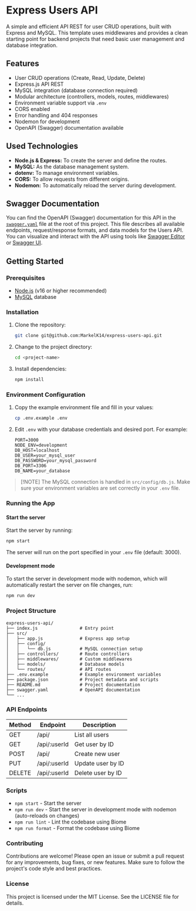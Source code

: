 # Express Users API

A simple and efficient API REST for user CRUD operations, built with Express and MySQL. This template uses middlewares and provides a clean starting point for backend projects that need basic user management and database integration.

## Features
- User CRUD operations (Create, Read, Update, Delete)
- Express.js API REST
- MySQL integration (database connection required)
- Modular architecture (controllers, models, routes, middlewares)
- Environment variable support via `.env`
- CORS enabled
- Error handling and 404 responses
- Nodemon for development
- OpenAPI (Swagger) documentation available

## Used Technologies
- **Node.js & Express:** To create the server and define the routes.
- **MySQL:** As the database management system.
- **dotenv:** To manage environment variables.
- **CORS:** To allow requests from different origins.
- **Nodemon:** To automatically reload the server during development.

## Swagger Documentation

You can find the OpenAPI (Swagger) documentation for this API in the [`swagger.yaml`](./swagger.yaml) file at the root of this project. This file describes all available endpoints, request/response formats, and data models for the Users API. You can visualize and interact with the API using tools like [Swagger Editor](https://editor.swagger.io/) or [Swagger UI](https://swagger.io/tools/swagger-ui/).

## Getting Started

### Prerequisites
- [Node.js](https://nodejs.org/) (v16 or higher recommended)
- [MySQL](https://www.mysql.com/) database

### Installation
1. Clone the repository:
   ```sh
   git clone git@github.com:MarkelK14/express-users-api.git
   ```
2. Change to the project directory:
   ```sh
   cd <project-name>
   ```
3. Install dependencies:
   ```sh
   npm install
   ```

### Environment Configuration
1. Copy the example environment file and fill in your values:
   ```sh
   cp .env.example .env
   ```
2. Edit `.env` with your database credentials and desired port. For example:
   ```env
   PORT=3000
   NODE_ENV=development
   DB_HOST=localhost
   DB_USER=your_mysql_user
   DB_PASSWORD=your_mysql_password
   DB_PORT=3306
   DB_NAME=your_database
   ```
> [!NOTE] The MySQL connection is handled in `src/config/db.js`. Make sure your environment variables are set correctly in your `.env` file.

### Running the App

#### Start the server

Start the server by running:
```sh
npm start
```
The server will run on the port specified in your `.env` file (default: 3000).

#### Development mode

To start the server in development mode with nodemon, which will automatically restart the server on file changes, run:
```sh
npm run dev
```

### Project Structure
```
express-users-api/
├── index.js                # Entry point
├── src/
│   ├── app.js              # Express app setup
│   ├── config/
│   │   └── db.js           # MySQL connection setup
│   ├── controllers/        # Route controllers
│   ├── middlewares/        # Custom middlewares
│   ├── models/             # Database models
│   └── routes/             # API routes
├── .env.example            # Example environment variables
├── package.json            # Project metadata and scripts
├── README.md               # Project documentation
├── swagger.yaml            # OpenAPI documentation
└── ...
```

### API Endpoints

| Method | Endpoint         | Description        |
|--------|------------------|-------------------|
| GET    | /api/            | List all users    |
| GET    | /api/:userId     | Get user by ID    |
| POST   | /api/            | Create new user   |
| PUT    | /api/:userId     | Update user by ID |
| DELETE | /api/:userId     | Delete user by ID |

### Scripts
- `npm start`    - Start the server
- `npm run dev`  - Start the server in development mode with nodemon (auto-reloads on changes)
- `npm run lint` - Lint the codebase using Biome
- `npm run format` - Format the codebase using Biome

### Contributing
Contributions are welcome! Please open an issue or submit a pull request for any improvements, bug fixes, or new features. Make sure to follow the project's code style and best practices.

### License
This project is licensed under the MIT License. See the LICENSE file for details.